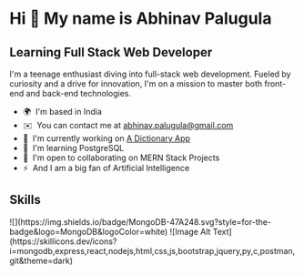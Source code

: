 Hi 👋 My name is Abhinav Palugula
=================================

Learning Full Stack Web Developer
---------------------------------

I'm a teenage enthusiast diving into full-stack web development. Fueled by curiosity and a drive for innovation, I'm on a mission to master both front-end and back-end technologies.

*   🌍  I'm based in India
*   ✉️  You can contact me at [abhinav.palugula@gmail.com](mailto:abhinav.palugula@gmail.com)
*   🚀  I'm currently working on [A Dictionary App](http://dictionary-plxd.onrender.com)
*   🧠  I'm learning PostgreSQL
*   🤝  I'm open to collaborating on MERN Stack Projects
*   ⚡  And I am a big fan of Artificial Intelligence
<h2>Skills</h2>
![](https://img.shields.io/badge/MongoDB-47A248.svg?style=for-the-badge&logo=MongoDB&logoColor=white)
![Image Alt Text](https://skillicons.dev/icons?i=mongodb,express,react,nodejs,html,css,js,bootstrap,jquery,py,c,postman,git&theme=dark)
